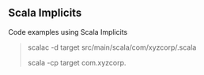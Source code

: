 ## Scala Implicits 

Code examples using Scala Implicits

> scalac -d target src/main/scala/com/xyzcorp/<FileName>.scala
> 
> scala -cp target com.xyzcorp.<FileName>